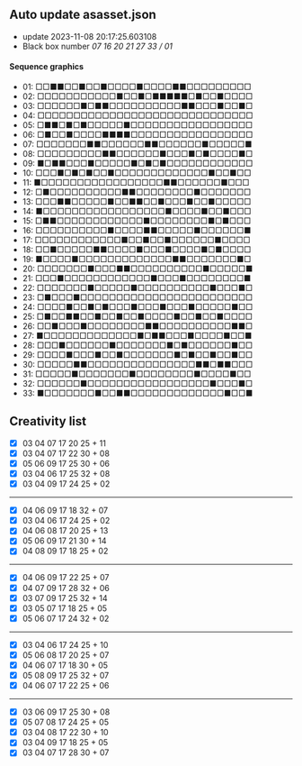 ## Auto update asasset.json

* update 2023-11-08 20:17:25.603108
* Black box number _07 16 20 21 27 33 / 01_
#### Sequence graphics

* 01: □□■■□□■□□■□□□□■□□□□■■□□□□□□□□□
* 02: □□□□□□□□□□□■□□■□■■■■■□■□□■□□□□
* 03: □□□□□□■□■■□□□□□□□□□□■■□□□■□□■□
* 04: □□□□□□□□□□□□□□□□□□□□□□□□□□□□□□
* 05: □■■□■□■□□□□□■□□□□□□□□□□□□□□□□□
* 06: □■□□■□□□□■■■■□□□□□□□□□□□□□□□□□
* 07: □□□□□□□■■□□□□□□■■□□□□□□■□□□□□■
* 08: □□□□□□□□□■■□□□□□□■□□□■□■□□□□■□
* 09: ■□■■□□□■□□□□□■□■□■□□□□□□□□□□□□
* 10: □□□■□■□■□□■□□□□□□□□□□□□□■□□■□□
* 11: ■□□□□□□□□□□□□□□□□□■■□□□□□□■□□□
* 12: □■□□□□□□□□□□■■□□□□□□□□■□□□□□□□
* 13: □□□■■□□□□□■□□■■□□■□□□■□□■□□□□□
* 14: ■□□□□□□□□□□□□□□□□□■□□□□■□□■□□□
* 15: □■■□□□□□□□□□□□□■□□□□□□□□■□■□□□
* 16: □□□□□□□□□□■□□□□■■□□□□□■□□□□□□■
* 17: □□□□□□□□□□□□■□□■□□■□□□□□□■□□□□
* 18: □□■□□□□□■■□□□□■□□□■□□□□■□■□□□□
* 19: ■□□□□■□□□□□□□□□□□□□■■□□□□□□□■□
* 20: □□□□□□□■□□□■■□□□□□□□□□□■□□□□□■
* 21: □□□■□□□□□□□□□□□□■□□□■□□□□□□□□■
* 22: □□□□□□□■□□□□□■□□□□□□□□□□■□□□■□
* 23: □■□□□■□□□□□□□□□□□□□□□□□□□□□□□□
* 24: □□□□■□□■□■□□□■□□□■□□□■□□□□□■□□
* 25: □■□□■■□□■□□■□□■□□□□■□□■□□■□□□□
* 26: □□■□□□■□□□□□□□□■■□□□□□□□□□□■■□
* 27: ■□□□□□□□□□□□□□■□■■□□□■□□□□■□□■
* 28: □□□■□□□□□□■□□□□□□□■□■□□□□□□■□□
* 29: □□□□■□□□■□□■□□□□□□□■□■□□■□□■□□
* 30: □□□□□■■□□□□□□□□□□□□□□□■■□■■□□□
* 31: □□□□□■□□□□□□□■□□□□□□□□■□□□□■□□
* 32: □□□□□□■□□□□□□□□□□□□□□□□□■□□□■□
* 33: ■□□□□□□□■□□■■□□□□□□□□□□□□□■□□■
## Creativity list

- [x] 03 04 07 17 20 25 + 11
- [x] 03 04 07 17 22 30 + 08
- [x] 05 06 09 17 25 30 + 06
- [x] 03 04 06 17 25 32 + 08
- [x] 03 04 09 17 24 25 + 02
***
- [x] 04 06 09 17 18 32 + 07
- [x] 03 04 06 17 24 25 + 02
- [x] 04 06 08 17 20 25 + 13
- [x] 05 06 09 17 21 30 + 14
- [x] 04 08 09 17 18 25 + 02
***
- [x] 04 06 09 17 22 25 + 07
- [x] 04 07 09 17 28 32 + 06
- [x] 03 07 09 17 25 32 + 14
- [x] 03 05 07 17 18 25 + 05
- [x] 05 06 07 17 24 32 + 02
***
- [x] 03 04 06 17 24 25 + 10
- [x] 05 06 08 17 20 25 + 07
- [x] 04 06 07 17 18 30 + 05
- [x] 05 08 09 17 25 32 + 07
- [x] 04 06 07 17 22 25 + 06
***
- [x] 03 06 09 17 25 30 + 08
- [x] 05 07 08 17 24 25 + 05
- [x] 03 04 08 17 22 30 + 10
- [x] 03 04 09 17 18 25 + 05
- [x] 03 04 07 17 28 30 + 07
